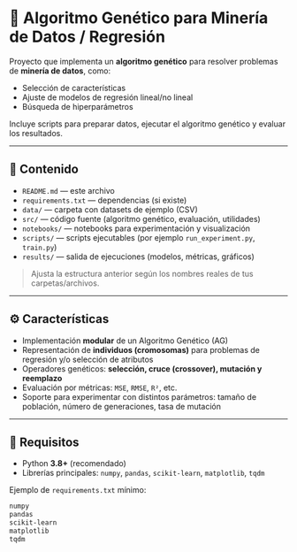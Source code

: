 # 🧬 Algoritmo Genético para Minería de Datos / Regresión

Proyecto que implementa un **algoritmo genético** para resolver problemas de **minería de datos**, como:
- Selección de características
- Ajuste de modelos de regresión lineal/no lineal
- Búsqueda de hiperparámetros  

Incluye scripts para preparar datos, ejecutar el algoritmo genético y evaluar los resultados.

---

## 📂 Contenido

- `README.md` — este archivo  
- `requirements.txt` — dependencias (si existe)  
- `data/` — carpeta con datasets de ejemplo (CSV)  
- `src/` — código fuente (algoritmo genético, evaluación, utilidades)  
- `notebooks/` — notebooks para experimentación y visualización  
- `scripts/` — scripts ejecutables (por ejemplo `run_experiment.py`, `train.py`)  
- `results/` — salida de ejecuciones (modelos, métricas, gráficos)  

> Ajusta la estructura anterior según los nombres reales de tus carpetas/archivos.

---

## ⚙️ Características

- Implementación **modular** de un Algoritmo Genético (AG)  
- Representación de **individuos (cromosomas)** para problemas de regresión y/o selección de atributos  
- Operadores genéticos: **selección, cruce (crossover), mutación y reemplazo**  
- Evaluación por métricas: `MSE`, `RMSE`, `R²`, etc.  
- Soporte para experimentar con distintos parámetros: tamaño de población, número de generaciones, tasa de mutación  

---

## 🧩 Requisitos

- Python **3.8+** (recomendado)
- Librerías principales: `numpy`, `pandas`, `scikit-learn`, `matplotlib`, `tqdm`  

Ejemplo de `requirements.txt` mínimo:

```txt
numpy
pandas
scikit-learn
matplotlib
tqdm
